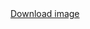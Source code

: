 <!DOCTYPE html>
<html lang="en">
<head>
    <meta charset="UTF-8">
    <meta http-equiv="X-UA-Compatible" content="IE=edge">
    <meta name="viewport" content="width=device-width, initial-scale=1.0">
    <title>Download movies</title>
    <link rel="stylesheet" href="download.css">
</head>
<body>
    <a href="./WIN_20220525_03_21_40_Pro (2).jpg" download="my pic" id="download">Download image</a>
</body>
</html>
